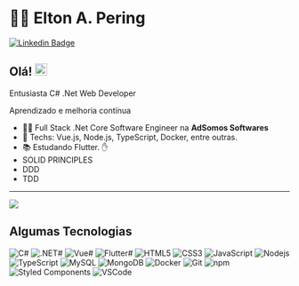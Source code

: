 <!--
**eltonpering/eltonpering** is a ✨ _special_ ✨ repository because its `README.md` (this file) appears on your GitHub profile.

Here are some ideas to get you started:
- 🔭 I’m currently working on ...
- 👯 I’m looking to collaborate on ...
- 🤔 I’m looking for help with ...
- 💬 Ask me about ...
- 📫 How to reach me: ...
- 😄 Pronouns: ...
- ⚡ Fun fact: ...
-->


# :man_technologist: Elton A. Pering

[![Linkedin Badge](https://img.shields.io/badge/-LinkedIn-blue?style=flat-square&logo=Linkedin&logoColor=white&link=https://www.linkedin.com/in/eltonpering/)](https://www.linkedin.com/in/eltonpering/)


## Olá! <img src="https://github.com/lucasgdb/lucasgdb/blob/master/assets/hi.gif" width="22px">

<p>
Entusiasta C# .Net Web Developer
<p>
Aprendizado e melhoria contínua

- :office_worker: Full Stack .Net Core Software Engineer na **AdSomos Softwares**
- :blue_heart: Techs: Vue.js, Node.js, TypeScript, Docker, entre outras.
- :books: Estudando Flutter. :hand:
- SOLID PRINCIPLES
- DDD
- TDD



---


  

<img align="center" src="https://github-readme-stats.vercel.app/api/top-langs/?username=eltonpering&show_icons=true&count_private=false&theme=radical&hide=issues" />

## Algumas Tecnologias

  ![C#](https://img.shields.io/badge/-CSharp-239120?style=flat-square&logo=c#&logoColor=white)
  ![.NET#](https://img.shields.io/badge/-.NET-5C2D91?style=flat-square&logo=.NET&logoColor=white)
  ![Vue#](https://img.shields.io/badge/-Vue.js-4FC08D?style=flat-square&logo=Vue.js&logoColor=white)
  ![Flutter#](https://img.shields.io/badge/-Flutter-02569B?style=flat-square&logo=Flutter&logoColor=white)
  ![HTML5](https://img.shields.io/badge/-HTML5-E34F26?style=flat-square&logo=html5&logoColor=white)
  ![CSS3](https://img.shields.io/badge/-CSS3-549FDE?style=flat-square&logo=css3&logoColor=white)
  ![JavaScript](https://img.shields.io/badge/-JavaScript-F7B93E?style=flat-square&logo=javascript&logoColor=fff)
  ![Nodejs](https://img.shields.io/badge/-Node.js-43853d?style=flat-square&logo=Node.js&logoColor=white)
  ![TypeScript](https://img.shields.io/badge/-TypeScript-0077C6?style=flat-square&logo=typescript&logoColor=fff)
  ![MySQL](https://img.shields.io/badge/-MySQL-00758F?style=flat-square&logo=mysql&logoColor=white)
  ![MongoDB](https://img.shields.io/badge/-MongoDB-13aa52?style=flat-square&logo=mongodb&logoColor=white)
  ![Docker](https://img.shields.io/badge/-Docker-46a2f1?style=flat-square&logo=docker&logoColor=white)
  ![Git](https://img.shields.io/badge/-Git-F05032?style=flat-square&logo=git&logoColor=white)
  ![npm](https://img.shields.io/badge/-NPM-CB3837?style=flat-square&logo=npm&logoColor=white)
  ![Styled Components](https://img.shields.io/badge/-Styled_Components-db7092?style=flat-square&logo=styled-components&logoColor=white)
  ![VSCode](https://img.shields.io/badge/-VSCode-0085D1?style=flat-square&logo=visual-studio-code&logoColor=white)


